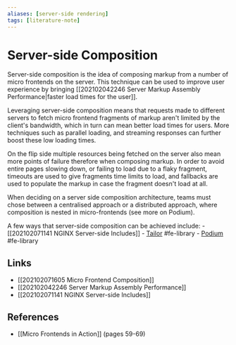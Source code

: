 ```yaml
---
aliases: [server-side rendering]
tags: [literature-note]
---
```


# Server-side Composition

Server-side composition is the idea of composing markup from a number of micro frontends on the server. This technique can be used to improve user experience by bringing [[202102042246 Server Markup Assembly Performance|faster load times for the user]].

Leveraging server-side composition means that requests made to different servers to fetch micro frontend fragments of markup aren't limited by the client's bandwidth, which in turn can mean better load times for users. More techniques such as parallel loading, and streaming responses can further boost these low loading times.

On the flip side multiple resources being fetched on the server also mean more points of failure therefore when composing markup. In order to avoid entire pages slowing down, or failing to load due to a flaky fragment, timeouts are used to give fragments time limits to load, and fallbacks are used to populate the markup in case the fragment doesn't load at all.

When deciding on a server side composition architecture, teams must chose between a centralised approach or a distributed approach, where composition is nested in micro-frontends (see more on Podium).

A few ways that server-side composition can be achieved include:
	- [[202102071141 NGINX Server-side Includes]]
	- [Tailor](https://github.com/zalando/tailor) #fe-library
	- [Podium](https://podium-lib.io/) #fe-library 

## Links
- [[202102071605 Micro Frontend Composition]]
- [[202102042246 Server Markup Assembly Performance]]
- [[202102071141 NGINX Server-side Includes]]

## References
- [[Micro Frontends in Action]] (pages 59-69)
